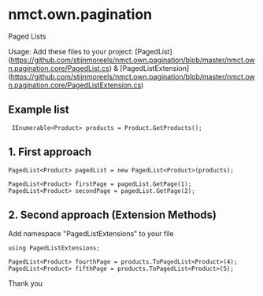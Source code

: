 # nmct.own.pagination
Paged Lists

Usage:
Add these files to your project: [PagedList] (https://github.com/stijnmoreels/nmct.own.pagination/blob/master/nmct.own.pagination.core/PagedList.cs) & [PagedListExtension]
(https://github.com/stijnmoreels/nmct.own.pagination/blob/master/nmct.own.pagination.core/PagedListExtension.cs)

## Example list
```
 IEnumerable<Product> products = Product.GetProducts();
```

## 1. First approach
```
PagedList<Product> pagedList = new PagedList<Product>(products);

PagedList<Product> firstPage = pagedList.GetPage(1);
PagedList<Product> secondPage = pagedList.GetPage(2);
```

## 2. Second approach (Extension Methods)
Add namespace "PagedListExtensions" to your file

```
using PagedListExtensions;
```

```
PagedList<Product> fourthPage = products.ToPagedList<Product>(4);
PagedList<Product> fifthPage = products.ToPagedList<Product>(5);
```

Thank you
